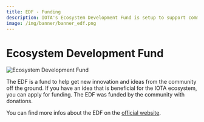 ```yaml
---
title: EDF - Funding
description: IOTA's Ecosystem Development Fund is setup to support community based Projects that aim to build an support IOTA. Apply for your Project.
image: /img/banner/banner_edf.png
---
```


# Ecosystem Development Fund

![Ecosystem Development Fund](/img/banner/banner_edf.png)

The EDF is a fund to help get new innovation and ideas from the community off the ground. If you have an idea that is
beneficial for the IOTA ecosystem, you can apply for funding.
The EDF was funded by the community with donations.

You can find more infos about the EDF on the [official website](https://fund.iota.org).
